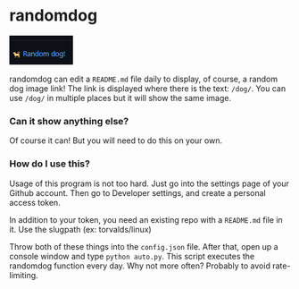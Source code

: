 # randomdog

![img](https://raw.githubusercontent.com/ajskateboarder/stuff/main/Screenshot%202021-07-23%20075316.png)

randomdog can edit a `README.md` file daily to display, of course, a random dog image link!
The link is displayed where there is the text: `/dog/`. 
You can use `/dog/` in multiple places but it will show the same image.

### Can it show anything else?

Of course it can! But you will need to do this on your own.

### How do I use this?

Usage of this program is not too hard. Just go into the settings page of your Github account.
Then go to Developer settings, and create a personal access token.

In addition to your token, you need an existing repo with a `README.md` file in it.
Use the slugpath (ex: torvalds/linux)

Throw both of these things into the `config.json` file. After that, open up a console window and type `python auto.py`.
This script executes the randomdog function every day. Why not more often? Probably to avoid rate-limiting.
